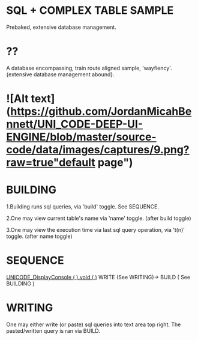 SQL + COMPLEX TABLE SAMPLE
=====================
Prebaked, extensive database management.


??
==============
A database encompassing, train route aligned sample, 'wayfiency'. {extensive database management abound}.



![Alt text](https://github.com/JordanMicahBennett/UNI_CODE-DEEP-UI-ENGINE/blob/master/source-code/data/images/captures/9.png?raw=true"default page")
=============================


BUILDING
==============
1.Building runs sql queries, via 'build' toggle. See SEQUENCE.

2.One may view current table's name via 'name' toggle. (after build toggle)

3.One may view the execution time via last sql query operation, via 't(n)' toggle. (after name toggle)



SEQUENCE
==============
[UNICODE_DisplayConsole ( ).void ( )](https://github.com/JordanMicahBennett/UNI_CODE-DEEP-UI-ENGINE/blob/master/source-code/sql%20%2B%20complex%20table%20sample/source-code/UNICODE_DisplayConsole.java) WRITE (See WRITING)-> BUILD ( See BUILDING )



WRITING
==============
One may either write (or paste) sql queries into text area top right.
The pasted/written query is ran via BUILD. 
